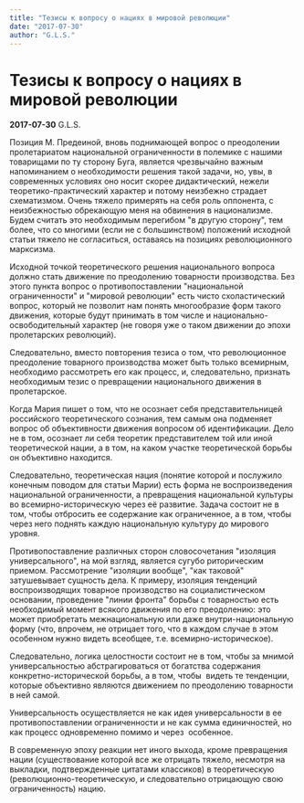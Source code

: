 ```yaml
---
title: "Тезисы к вопросу о нациях в мировой революции"
date: "2017-07-30"
author: "G.L.S."
---
```


# Тезисы к вопросу о нациях в мировой революции

**2017-07-30** G.L.S.

Позиция М. Предеиной, вновь поднимающей вопрос о преодолении пролетариатом национальной ограниченности в полемике с нашими товарищами по ту сторону Буга, является чрезвычайно важным напоминанием о необходимости решения такой задачи, но, увы, в современных условиях оно носит скорее дидактический, нежели теоретико-практический характер и потому неизбежно страдает схематизмом. Очень тяжело примерять на себя роль оппонента, с неизбежностью обрекающую меня на обвинения в национализме. Будем считать это необходимым перегибом "в другую сторону", тем более, что со многими (если не с большинством) положений исходной статьи тяжело не согласиться, оставаясь на позициях революционного марксизма.





Исходной 	точкой теоретического решения 	национального вопроса должно стать 	движение по преодолению товарности 	производства. Без этого пункта вопрос 	о противопоставлении "национальной 	ограниченности" и "мировой революции" 	есть чисто схоластический вопрос, 	который не позволит нам понять 	многообразие форм такого движения, 	которые будут принимать в том числе и 	национально-освободительный 	характер (не говоря уже о таком движении 	до эпохи пролетарских революций).





Следовательно, 	вместо повторения тезиса о том, что 	революционное преодоление товарного 	производства может быть только всемирным, 	необходимо рассмотреть его как процесс, 	и, следовательно, признать необходимым 	тезис о превращении национального 	движения в пролетарское.





Когда 	Мария пишет о том, что не осознает себя 	представительницей российского 	теоретического сознания, тем самым она 	подменяет вопрос об объективности 	движения вопросом об идентификации. 	Дело не в том, осознает ли себя теоретик 	представителем той или иной теоретической 	нации, а в том, на каком участке 	теоретической борьбы он объективно находится.





Следовательно, 	теоретическая нация (понятие которой 	и послужило конечным поводом для статьи 	Марии) есть форма не воспроизведения 	национальной ограниченности, а 	превращения национальной культуры во 	всемирно-историческую через её развитие. 	Задача состоит не в том, чтобы отбросить 	ее содержание как ограниченное, а в 	том, чтобы через него поднять каждую национальную 	культуру до мирового уровня.





Противопоставление 	различных сторон словосочетания 	"изоляция универсального", на мой 	взгляд, является сугубо риторическим 	приемом. Рассмотрение "изоляции 	вообще", "как таковой" затушевывает 	сущность дела. К примеру, изоляция 	тенденций воспроизводящих товарное 	производство на социалистическом 	основании, проведение "линии фронта" 	борьбы с товарностью есть необходимый 	момент всякого движения по его 	преодолению: это может приобретать 	межнациональную или даже внутри-национальную 	форму (что, впрочем, не отрицает того, 	что в каждом случае в этом особенном 	нужно видеть всеобщее, т.е. 	всемирно-историческое).





Следовательно, 	логика целостности состоит не в том, 	чтобы за мнимой универсальностью 	абстрагироваться от богатства содержания 	конкретно-исторической борьбы, а в том, 	чтобы  видеть 	те тенденции, которые объективно 	являются движением по преодолению 	товарности в 	ней самой.





Универсальность 	осуществляется не как идея универсальности 	в ее противопоставлении ограниченности 	и не как сумма единичностей, 	но как процесс одновременно помимо и 	через 	 особенное.





В 	современную эпоху реакции нет иного 	выхода, кроме превращения нации 	(существование которой все же отрицать 	тяжело, несмотря на выкладки, подтвержденные 	цитатами классиков) в теоретическую 	(революционно-теоретическую, и 	следовательно отрицающую свою 	ограниченность) нацию.